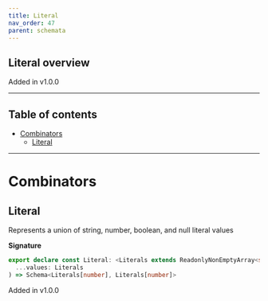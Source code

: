 ```yaml
---
title: Literal
nav_order: 47
parent: schemata
---
```


## Literal overview

Added in v1.0.0

---

<h2 class="text-delta">Table of contents</h2>

- [Combinators](#combinators)
  - [Literal](#literal)

---

# Combinators

## Literal

Represents a union of string, number, boolean, and null literal values

**Signature**

```ts
export declare const Literal: <Literals extends ReadonlyNonEmptyArray<string | number | boolean | null>>(
  ...values: Literals
) => Schema<Literals[number], Literals[number]>
```

Added in v1.0.0
